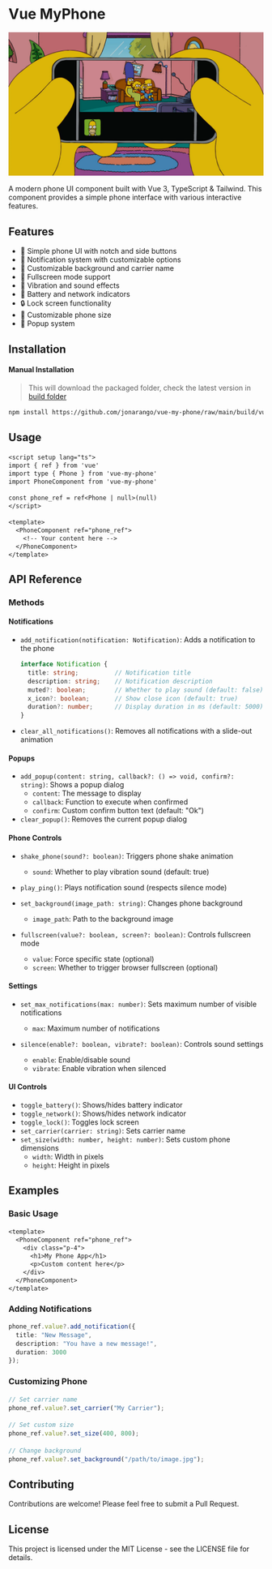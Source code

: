 # Vue MyPhone

[![Banner](.github/my-phone.webp)](.github/my-phone.webp)

A modern phone UI component built with Vue 3, TypeScript & Tailwind. This component provides a simple phone interface with various interactive features.

## Features

- 📱 Simple phone UI with notch and side buttons
- 🔔 Notification system with customizable options
- 🎨 Customizable background and carrier name
- 🔄 Fullscreen mode support
- 📳 Vibration and sound effects
- 🔋 Battery and network indicators
- 🔒 Lock screen functionality
- 📏 Customizable phone size
- 🎯 Popup system

## Installation

<!-- Not implemented yet, i dont want to create an account for this -->
<!-- ### From NPM
```bash
npm install vue-my-phone
```

### From GitHub
You can install the package directly from GitHub using one of these methods:

#### Using NPM
```bash
npm install https://github.com/jonarango/vue-my-phone
```

#### Using Yarn
```bash
yarn add https://github.com/jonarango/vue-my-phone
``` -->

#### Manual Installation
> This will download the packaged folder, check the latest version in [build folder](https://github.com/jonarango/vue-my-phone/tree/main/build)

```bash
npm install https://github.com/jonarango/vue-my-phone/raw/main/build/vue-my-phone-0.0.0.tgz
```

## Usage

```vue
<script setup lang="ts">
import { ref } from 'vue'
import type { Phone } from 'vue-my-phone'
import PhoneComponent from 'vue-my-phone'

const phone_ref = ref<Phone | null>(null)
</script>

<template>
  <PhoneComponent ref="phone_ref">
    <!-- Your content here -->
  </PhoneComponent>
</template>
```

## API Reference

### Methods

#### Notifications
- `add_notification(notification: Notification)`: Adds a notification to the phone
  ```typescript
  interface Notification {
    title: string;          // Notification title
    description: string;    // Notification description
    muted?: boolean;        // Whether to play sound (default: false)
    x_icon?: boolean;       // Show close icon (default: true)
    duration?: number;      // Display duration in ms (default: 5000)
  }
  ```
- `clear_all_notifications()`: Removes all notifications with a slide-out animation

#### Popups
- `add_popup(content: string, callback?: () => void, confirm?: string)`: Shows a popup dialog
  - `content`: The message to display
  - `callback`: Function to execute when confirmed
  - `confirm`: Custom confirm button text (default: "Ok")
- `clear_popup()`: Removes the current popup dialog

#### Phone Controls
- `shake_phone(sound?: boolean)`: Triggers phone shake animation
  - `sound`: Whether to play vibration sound (default: true)

- `play_ping()`: Plays notification sound (respects silence mode)

- `set_background(image_path: string)`: Changes phone background
  - `image_path`: Path to the background image

- `fullscreen(value?: boolean, screen?: boolean)`: Controls fullscreen mode
  - `value`: Force specific state (optional)
  - `screen`: Whether to trigger browser fullscreen (optional)

#### Settings
- `set_max_notifications(max: number)`: Sets maximum number of visible notifications
  - `max`: Maximum number of notifications

- `silence(enable?: boolean, vibrate?: boolean)`: Controls sound settings
  - `enable`: Enable/disable sound
  - `vibrate`: Enable vibration when silenced

#### UI Controls
- `toggle_battery()`: Shows/hides battery indicator
- `toggle_network()`: Shows/hides network indicator
- `toggle_lock()`: Toggles lock screen
- `set_carrier(carrier: string)`: Sets carrier name
- `set_size(width: number, height: number)`: Sets custom phone dimensions
  - `width`: Width in pixels
  - `height`: Height in pixels

## Examples

### Basic Usage
```vue
<template>
  <PhoneComponent ref="phone_ref">
    <div class="p-4">
      <h1>My Phone App</h1>
      <p>Custom content here</p>
    </div>
  </PhoneComponent>
</template>
```

### Adding Notifications
```typescript
phone_ref.value?.add_notification({
  title: "New Message",
  description: "You have a new message!",
  duration: 3000
});
```

### Customizing Phone
```typescript
// Set carrier name
phone_ref.value?.set_carrier("My Carrier");

// Set custom size
phone_ref.value?.set_size(400, 800);

// Change background
phone_ref.value?.set_background("/path/to/image.jpg");
```

## Contributing

Contributions are welcome! Please feel free to submit a Pull Request.

## License

This project is licensed under the MIT License - see the LICENSE file for details.
